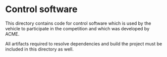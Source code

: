 Control software
====

This directory contains code for control software which is used by the vehicle to participate in the competition and which was developed by ACME.

All artifacts required to resolve dependencies and build the project must be included in this directory as well.
